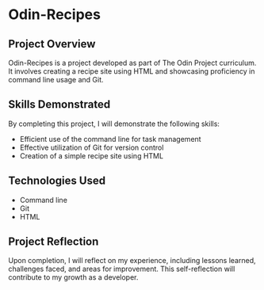 # Odin-Recipes

## Project Overview

Odin-Recipes is a project developed as part of The Odin Project curriculum. It involves creating a recipe site using HTML and showcasing proficiency in command line usage and Git.

## Skills Demonstrated

By completing this project, I will demonstrate the following skills:

- Efficient use of the command line for task management
- Effective utilization of Git for version control
- Creation of a simple recipe site using HTML

## Technologies Used

- Command line
- Git
- HTML

## Project Reflection

Upon completion, I will reflect on my experience, including lessons learned, challenges faced, and areas for improvement. This self-reflection will contribute to my growth as a developer.

